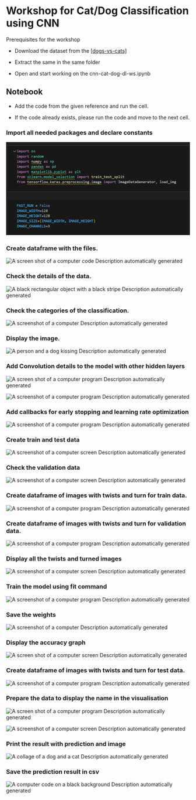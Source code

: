 # Workshop for Cat/Dog Classification using CNN
Prerequisites for the workshop

-   Download the dataset from the
    [[dogs-vs-cats]](https://theproindia-my.sharepoint.com/:u:/p/karthikeyan/EXbRnIKivSVCm4yi_qAGPSABgZk0PgTOLNdzGRr831sSeA?e=QpwbZb)

-   Extract the same in the same folder

-   Open and  start working on the cnn-cat-dog-dl-ws.ipynb

## Notebook 

- Add the code from the given reference and run the cell.

- If the code already exists, please run the code and move to the next cell.

### Import all needed packages and declare constants

![](./media/image1.png) 

### Create dataframe with the files.

![A screen shot of a computer code Description automatically
generated](./media/image2.png) 

### Check the details of the data.

![A black rectangular object with a black stripe Description
automatically generated](./media/image3.png) 


### Check the categories of the classification.

![A screenshot of a computer Description automatically
generated](./media/image4.png)

### Display the image.

![A person and a dog kissing Description automatically
generated](./media/image5.png)

### Add Convolution details to the model with other hidden layers

![A screen
shot of a computer program Description automatically
generated](./media/image6.png)

![A screenshot of a computer program Description automatically
generated](./media/image7.png) 

### Add callbacks for early stopping and learning rate optimization

![A screenshot of a computer program Description automatically
generated](./media/image8.png) 

### Create train and test data

![A screenshot of a computer screen Description automatically
generated](./media/image9.png) 

### Check the validation data

![A screenshot of a computer screen Description automatically
generated](./media/image10.png) 

### Create dataframe of images with twists and turn for train data.

![A screenshot of a computer program Description automatically
generated](./media/image11.png) 

### Create dataframe of images with twists and turn for validation data.

![A screenshot of a computer program Description automatically
generated](./media/image12.png) 

### Display all the twists and turned images

![A screenshot of a computer screen Description automatically
generated](./media/image13.png) 

### Train the model using fit command

![A screenshot of a computer program Description automatically
generated](./media/image14.png)  

### Save the weights

![A screenshot of a computer Description automatically
generated](./media/image15.png) 

### Display the accuracy graph

![A screen shot of a computer screen Description automatically
generated](./media/image16.png) 

### Create dataframe of images with twists and turn for test data.

![A screenshot of a computer program Description automatically
generated](./media/image17.png) 

### Prepare the data to display the name in the visualisation

![A screen shot of a computer program Description automatically
generated](./media/image18.png)  

![A screenshot of a computer screen Description automatically
generated](./media/image19.png) 

###  Print the result with prediction and image
![A collage of a dog and a cat Description automatically
generated](./media/image20.png) 

### Save the prediction result in csv
![A computer code on a black background Description automatically
generated](./media/image21.png) 
